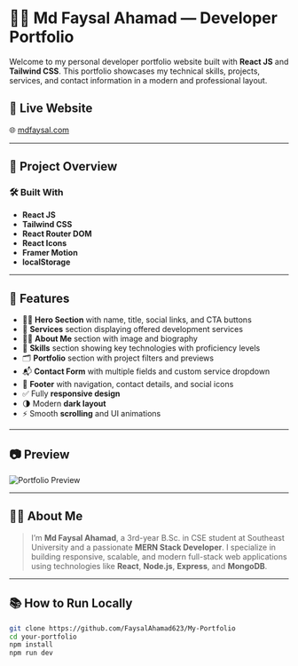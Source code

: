 # 🧑‍💻 Md Faysal Ahamad — Developer Portfolio

Welcome to my personal developer portfolio website built with **React JS** and **Tailwind CSS**. This portfolio showcases my technical skills, projects, services, and contact information in a modern and professional layout.

## 🚀 Live Website

🌐 [mdfaysal.com](https://mdfaysal.com)

---

## 📁 Project Overview

### 🛠 Built With
- **React JS**
- **Tailwind CSS**
- **React Router DOM**
- **React Icons**
- **Framer Motion** 
- **localStorage** 

---

## 📌 Features

- 👨‍💻 **Hero Section** with name, title, social links, and CTA buttons
- 🧰 **Services** section displaying offered development services
- 🙋‍♂️ **About Me** section with image and biography
- 🧠 **Skills** section showing key technologies with proficiency levels
- 🗂 **Portfolio** section with project filters and previews
- 📬 **Contact Form** with multiple fields and custom service dropdown
- 🦶 **Footer** with navigation, contact details, and social icons
- ✅ Fully **responsive design**
- 🌗 Modern **dark layout**
- ⚡ Smooth **scrolling** and UI animations

---

## 📷 Preview

![Portfolio Preview](https://i.ibb.co/tMD0s9BD/hero.png)  

---

## 🧑‍💼 About Me

> I’m **Md Faysal Ahamad**, a 3rd-year B.Sc. in CSE student at Southeast University and a passionate **MERN Stack Developer**. I specialize in building responsive, scalable, and modern full-stack web applications using technologies like **React**, **Node.js**, **Express**, and **MongoDB**.

---

## 📚 How to Run Locally

```bash
git clone https://github.com/FaysalAhamad623/My-Portfolio
cd your-portfolio
npm install
npm run dev
